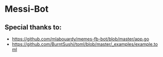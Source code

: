 # Messi-Bot

## Special thanks to:
- https://github.com/mlabouardy/memes-fb-bot/blob/master/app.go
- https://github.com/BurntSushi/toml/blob/master/_examples/example.toml